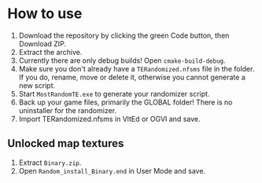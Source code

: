 # How to use

1. Download the repository by clicking the green Code button, then Download ZIP.
2. Extract the archive.
3. Currently there are only debug builds! Open `cmake-build-debug`.
4. Make sure you don't already have a `TERandomized.nfsms` file in the folder. If you do, rename, move or delete it, otherwise you cannot generate a new script.
5. Start `MostRandomTE.exe` to generate your randomizer script.
6. Back up your game files, primarily the GLOBAL folder! There is no uninstaller for the randomizer.
7. Import TERandomized.nfsms in VltEd or OGVI and save.

## Unlocked map textures

1. Extract `Binary.zip`.
2. Open `Random_install_Binary.end` in User Mode and save.

